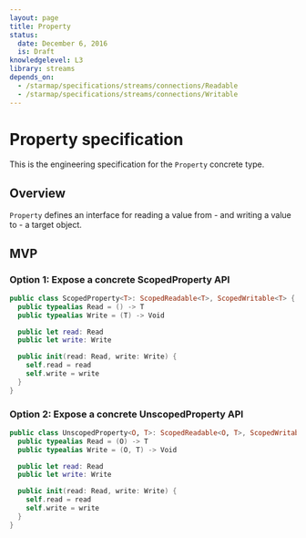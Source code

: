 ```yaml
---
layout: page
title: Property
status:
  date: December 6, 2016
  is: Draft
knowledgelevel: L3
library: streams
depends_on:
  - /starmap/specifications/streams/connections/Readable
  - /starmap/specifications/streams/connections/Writable
---
```


# Property specification

This is the engineering specification for the `Property` concrete type.

## Overview

`Property` defines an interface for reading a value from - and writing a value to - a target object.

## MVP

### Option 1: Expose a concrete ScopedProperty API

```swift
public class ScopedProperty<T>: ScopedReadable<T>, ScopedWritable<T> {
  public typealias Read = () -> T
  public typealias Write = (T) -> Void

  public let read: Read
  public let write: Write

  public init(read: Read, write: Write) {
    self.read = read
    self.write = write
  }
}
```

### Option 2: Expose a concrete UnscopedProperty API

```swift
public class UnscopedProperty<O, T>: ScopedReadable<O, T>, ScopedWritable<O, T> {
  public typealias Read = (O) -> T
  public typealias Write = (O, T) -> Void

  public let read: Read
  public let write: Write

  public init(read: Read, write: Write) {
    self.read = read
    self.write = write
  }
}
```
